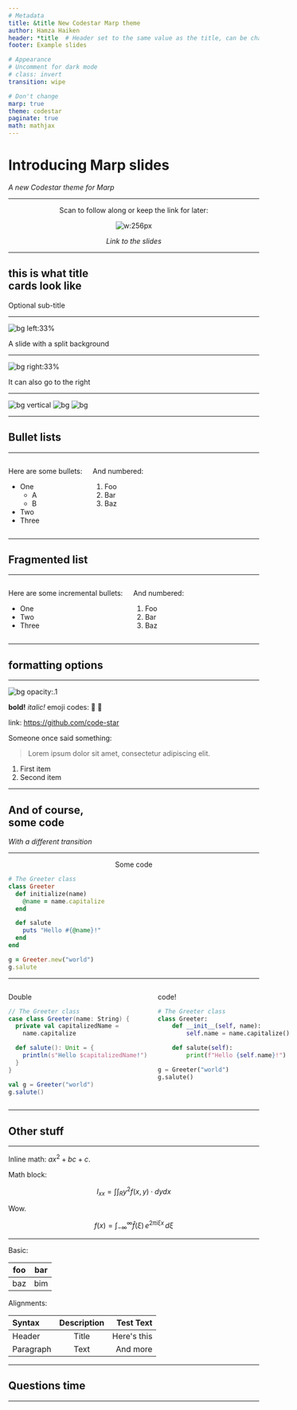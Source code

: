 ```yaml
---
# Metadata
title: &title New Codestar Marp theme
author: Hamza Haiken
header: *title  # Header set to the same value as the title, can be changed if needed
footer: Example slides

# Appearance
# Uncomment for dark mode
# class: invert
transition: wipe

# Don't change
marp: true
theme: codestar
paginate: true
math: mathjax
---
```


<div class="title"><div>

# Introducing Marp slides
*A new Codestar theme for Marp*

</div><div></div></div>

---

<center>

Scan to follow along or keep the link for later:

<!-- Update this link with the name of your slides instead of 'example' -->
![w:256px](https://api.qrserver.com/v1/create-qr-code/?size=256x256&data=code-star.github.io/codestar-marp/example/&margin=16)

*Link to the slides*

</center>

---

## this is what title<br>cards look like

Optional sub-title

<!-- Presenter notes are derived from HTML comments -->

---

![bg left:33%](https://picsum.photos/1080?image=20)

A slide with a split background

---

![bg right:33%](https://picsum.photos/1080?image=2)

It can also go to the right

---

<!-- _header: '' -->
<!-- _footer: '' -->

![bg vertical](https://fakeimg.pl/1920x360/a560a8/fff/?text=Vertically)
![bg](https://fakeimg.pl/1920x360/b56eb8/fff/?text=split)
![bg](https://fakeimg.pl/1920x360/c97ccc/fff/?text=background!)

---

## Bullet lists

---

<div class="columns">
<div>

Here are some bullets:

- One
  - A
  - B
- Two
- Three

</div>
<div>

And numbered:

1. Foo
1. Bar
1. Baz

</div>
</div>

---

## Fragmented list

---

<div class="columns">
<div>

Here are some incremental bullets:

* One
* Two
* Three

</div>
<div>

And numbered:

1) Foo
2) Bar
3) Baz

</div>
</div>

---

## formatting options

---

<!-- _footer: That guy is doing some serious business -->

![bg opacity:.1](https://picsum.photos/1080?image=5)

**bold!** _italic!_ emoji codes: :satellite: :otter:

link: https://github.com/code-star

Someone once said something:
> Lorem ipsum dolor sit amet, consectetur adipiscing elit.

1. First item
2. Second item

---

<!-- _transition: slide -->

## And of course,<br>some code

*With a different transition*

---

<center>

Some code

</center>

```ruby
# The Greeter class
class Greeter
  def initialize(name)
    @name = name.capitalize
  end

  def salute
    puts "Hello #{@name}!"
  end
end

g = Greeter.new("world")
g.salute
```

---

<!-- _footer: 'All the way accross the sky!' -->

<div class="columns">
<div>

Double

```scala
// The Greeter class
case class Greeter(name: String) {
  private val capitalizedName =
    name.capitalize

  def salute(): Unit = {
    println(s"Hello $capitalizedName!")
  }
}

val g = Greeter("world")
g.salute()
```

</div>
<div>

code!

```py
# The Greeter class
class Greeter:
    def __init__(self, name):
        self.name = name.capitalize()

    def salute(self):
        print(f"Hello {self.name}!")

g = Greeter("world")
g.salute()
```

</div>
</div>

---

## Other stuff

---

Inline math: $ax^2+bc+c$.

Math block:

$$ I_{xx}=\int\int_Ry^2f(x,y)\cdot{}dydx $$

Wow.

$$
f(x) =
  \int_{-\infty}^\infty
  \hat f(\xi)\,e^{2 \pi i \xi x}
  \,d\xi
$$

---

Basic:

| foo | bar |
| --- | --- |
| baz | bim |

Alignments:

| Syntax      | Description | Test Text     |
| :---        |    :----:   |          ---: |
| Header      | Title       | Here's this   |
| Paragraph   | Text        | And more      |

---

## Questions time

---

<div class="thanks"></div>
